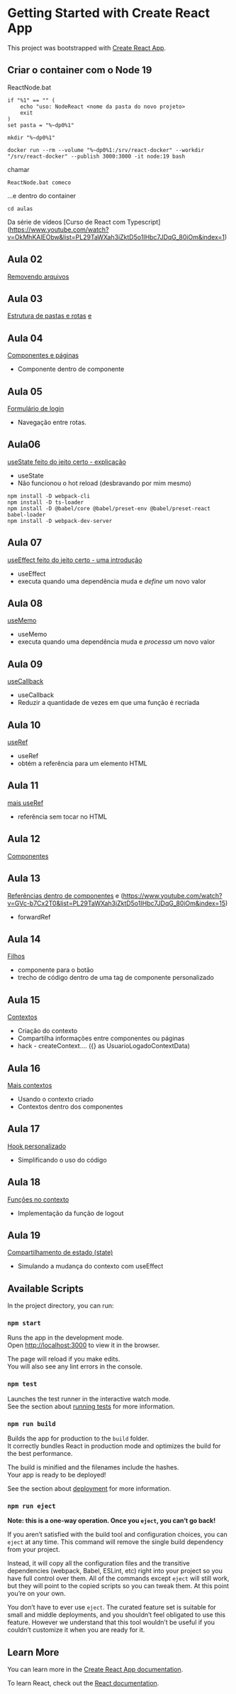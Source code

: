 # Getting Started with Create React App

This project was bootstrapped with [Create React App](https://github.com/facebook/create-react-app).

## Criar o container com o Node 19

ReactNode.bat
```
if "%1" == "" (
	echo "uso: NodeReact <nome da pasta do novo projeto>
	exit
)
set pasta = "%~dp0%1"

mkdir "%~dp0%1"

docker run --rm --volume "%~dp0%1:/srv/react-docker" --workdir "/srv/react-docker" --publish 3000:3000 -it node:19 bash

```

chamar
```
ReactNode.bat comeco
```
...e dentro do container
```
cd aulas
```

Da série de vídeos [Curso de React com Typescript] (https://www.youtube.com/watch?v=OkMhKAlEObw&list=PL29TaWXah3iZktD5o1IHbc7JDqG_80iOm&index=1)

## Aula 02
[Removendo arquivos](https://www.youtube.com/watch?v=OkMhKAlEObw&list=PL29TaWXah3iZktD5o1IHbc7JDqG_80iOm&index=2)

## Aula 03
[Estrutura de pastas e rotas](https://www.youtube.com/watch?v=flqBnYMKiJE&list=PL29TaWXah3iZktD5o1IHbc7JDqG_80iOm&index=3) [e](https://www.youtube.com/watch?v=-3Cff7gND-Y&list=PL29TaWXah3iZktD5o1IHbc7JDqG_80iOm&index=4)

## Aula 04
[Componentes e páginas](https://www.youtube.com/watch?v=antT8q5JFxA&list=PL29TaWXah3iZktD5o1IHbc7JDqG_80iOm&index=5)
- Componente dentro de componente

## Aula 05
[Formulário de login](https://www.youtube.com/watch?v=369iSxifmZk&list=PL29TaWXah3iZktD5o1IHbc7JDqG_80iOm&index=6)
- Navegação entre rotas.

## Aula06
[useState feito do jeito certo - explicação](https://www.youtube.com/watch?v=m-DDPENCxpE&list=PL29TaWXah3iZktD5o1IHbc7JDqG_80iOm&index=7)
- useState
- Não funcionou o hot reload (desbravando por mim mesmo)
```
npm install -D webpack-cli
npm install -D ts-loader
npm install -D @babel/core @babel/preset-env @babel/preset-react babel-loader
npm install -D webpack-dev-server
```

## Aula 07
[useEffect feito do jeito certo - uma introdução](https://www.youtube.com/watch?v=T34qDvn8u3c&list=PL29TaWXah3iZktD5o1IHbc7JDqG_80iOm&index=8)
- useEffect
- executa quando uma dependência muda e *define* um novo valor

## Aula 08
[useMemo](https://www.youtube.com/watch?v=5jbTLtilzfI&list=PL29TaWXah3iZktD5o1IHbc7JDqG_80iOm&index=9)
- useMemo
- executa quando uma dependência muda e *processa* um novo valor

## Aula 09
[useCallback](https://www.youtube.com/watch?v=Uli4R2PKnxA&list=PL29TaWXah3iZktD5o1IHbc7JDqG_80iOm&index=10)
- useCallback
- Reduzir a quantidade de vezes em que uma função é recriada

## Aula 10
[useRef](https://www.youtube.com/watch?v=ZPNUCOtyCDM&list=PL29TaWXah3iZktD5o1IHbc7JDqG_80iOm&index=11)
- useRef
- obtém a referência para um elemento HTML

## Aula 11
[mais useRef](https://www.youtube.com/watch?v=b0nmDHREJsw&list=PL29TaWXah3iZktD5o1IHbc7JDqG_80iOm&index=12)
- referência sem tocar no HTML

## Aula 12
[Componentes](https://www.youtube.com/watch?v=UgQJ1IyyPxg&list=PL29TaWXah3iZktD5o1IHbc7JDqG_80iOm&index=13)

## Aula 13
[Referências dentro de componentes](https://www.youtube.com/watch?v=RT2_zt7q2_4&list=PL29TaWXah3iZktD5o1IHbc7JDqG_80iOm&index=14) e (https://www.youtube.com/watch?v=GVc-b7Cx2T0&list=PL29TaWXah3iZktD5o1IHbc7JDqG_80iOm&index=15)
- forwardRef

## Aula 14
[Filhos](https://www.youtube.com/watch?v=GVc-b7Cx2T0&list=PL29TaWXah3iZktD5o1IHbc7JDqG_80iOm&index=16)
- componente para o botão
- trecho de código dentro de uma tag de componente personalizado

## Aula 15
[Contextos](https://www.youtube.com/watch?v=OrXjC_wWlT0&list=PL29TaWXah3iZktD5o1IHbc7JDqG_80iOm&index=17)
- Criação do contexto
- Compartilha informações entre componentes ou páginas
- hack - createContext.... ({} as UsuarioLogadoContextData)

## Aula 16
[Mais contextos](https://www.youtube.com/watch?v=v9FFFhYASmQ&list=PL29TaWXah3iZktD5o1IHbc7JDqG_80iOm&index=18)
- Usando o contexto criado
- Contextos dentro dos componentes

## Aula 17
[Hook personalizado](https://www.youtube.com/watch?v=oTuTRDtyGFQ&list=PL29TaWXah3iZktD5o1IHbc7JDqG_80iOm&index=19)
- Simplificando o uso do código

## Aula 18
[Funções no contexto](https://www.youtube.com/watch?v=ABGP4UTbKvk&list=PL29TaWXah3iZktD5o1IHbc7JDqG_80iOm&index=20)
- Implementação da função de logout

## Aula 19
[Compartilhamento de estado (state)](https://www.youtube.com/watch?v=p2V-iWxgVKE&list=PL29TaWXah3iZktD5o1IHbc7JDqG_80iOm&index=21)
- Simulando a mudança do contexto com useEffect


## Available Scripts

In the project directory, you can run:

### `npm start`

Runs the app in the development mode.\
Open [http://localhost:3000](http://localhost:3000) to view it in the browser.

The page will reload if you make edits.\
You will also see any lint errors in the console.

### `npm test`

Launches the test runner in the interactive watch mode.\
See the section about [running tests](https://facebook.github.io/create-react-app/docs/running-tests) for more information.

### `npm run build`

Builds the app for production to the `build` folder.\
It correctly bundles React in production mode and optimizes the build for the best performance.

The build is minified and the filenames include the hashes.\
Your app is ready to be deployed!

See the section about [deployment](https://facebook.github.io/create-react-app/docs/deployment) for more information.

### `npm run eject`

**Note: this is a one-way operation. Once you `eject`, you can’t go back!**

If you aren’t satisfied with the build tool and configuration choices, you can `eject` at any time. This command will remove the single build dependency from your project.

Instead, it will copy all the configuration files and the transitive dependencies (webpack, Babel, ESLint, etc) right into your project so you have full control over them. All of the commands except `eject` will still work, but they will point to the copied scripts so you can tweak them. At this point you’re on your own.

You don’t have to ever use `eject`. The curated feature set is suitable for small and middle deployments, and you shouldn’t feel obligated to use this feature. However we understand that this tool wouldn’t be useful if you couldn’t customize it when you are ready for it.

## Learn More

You can learn more in the [Create React App documentation](https://facebook.github.io/create-react-app/docs/getting-started).

To learn React, check out the [React documentation](https://reactjs.org/).
